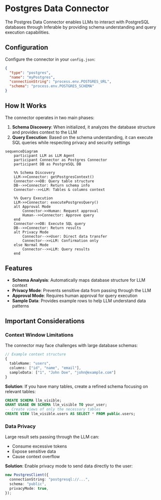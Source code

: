 # Postgres Data Connector

The Postgres Data Connector enables LLMs to interact with PostgreSQL databases through Inferable by providing schema understanding and query execution capabilities.

## Configuration

Configure the connector in your `config.json`:

```json
{
  "type": "postgres",
  "name": "myPostgres",
  "connectionString": "process.env.POSTGRES_URL",
  "schema": "process.env.POSTGRES_SCHEMA"
}
```

## How It Works

The connector operates in two main phases:

1. **Schema Discovery**: When initialized, it analyzes the database structure and provides context to the LLM
2. **Query Execution**: Based on the schema understanding, it can execute SQL queries while respecting privacy and security settings

```mermaid
sequenceDiagram
    participant LLM as LLM Agent
    participant Connector as Postgres Connector
    participant DB as PostgreSQL DB

    %% Schema Discovery
    LLM->>Connector: getPostgresContext()
    Connector->>DB: Query table structure
    DB-->>Connector: Return schema info
    Connector-->>LLM: Tables & columns context

    %% Query Execution
    LLM->>Connector: executePostgresQuery()
    alt Approval Mode
        Connector->>Human: Request approval
        Human-->>Connector: Approve query
    end
    Connector->>DB: Execute SQL query
    DB-->>Connector: Return results
    alt Privacy Mode
        Connector-->>User: Direct data transfer
        Connector-->>LLM: Confirmation only
    else Normal Mode
        Connector-->>LLM: Query results
    end
```

## Features

- **Schema Analysis**: Automatically maps database structure for LLM context
- **Privacy Mode**: Prevents sensitive data from passing through the LLM
- **Approval Mode**: Requires human approval for query execution
- **Sample Data**: Provides example rows to help LLM understand data patterns

## Important Considerations

### Context Window Limitations

The connector may face challenges with large database schemas:

```typescript
// Example context structure
{
  tableName: "users",
  columns: ["id", "name", "email"],
  sampleData: ["1", "John Doe", "john@example.com"]
}
```

**Solution**: If you have many tables, create a refined schema focusing on relevant tables:

```sql
CREATE SCHEMA llm_visible;
GRANT USAGE ON SCHEMA llm_visible TO your_user;
-- Create views of only the necessary tables
CREATE VIEW llm_visible.users AS SELECT * FROM public.users;
```

### Data Privacy

Large result sets passing through the LLM can:

- Consume excessive tokens
- Expose sensitive data
- Cause context overflow

**Solution**: Enable privacy mode to send data directly to the user:

```typescript
new PostgresClient({
  connectionString: "postgresql://...",
  schema: "public",
  privacyMode: true,
});
```
